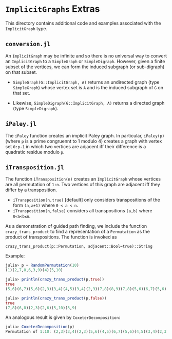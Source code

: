 # `ImplicitGraphs` Extras

This directory contains additional code and examples associated with the `ImplicitGraph` type.

## `conversion.jl`



An `ImplicitGraph` may be infinite and so there is no universal way to convert an `ImplicitGraph` to a `SimpleGraph` or `SimpleDigraph`. However, given a finite subset of the vertices, we can form the induced subgraph (or sub-digraph) on that subset.

* `SimpleGraph(G::ImplicitGraph, A)` returns an undirected graph (type `SimpleGraph`) whose 
  vertex set is `A` and is the induced subgraph of `G` on that set.

* Likewise, `SimpleDigraph(G::ImplicitGraph, A)` returns a directed graph 
  (type `SimpleDigraph`).



## `iPaley.jl`

The `iPaley` function creates an implicit Paley graph. In particular, `iPaley(p)` 
(where `p` is a prime congruennt to 1 modulo 4) creates a graph with vertex set `0:p-1` 
in which two vertices are adjacent iff their difference is a quadratic residue modulo `p`.


## `iTransposition.jl`

The function `iTransposition(n)` creates an `ImplicitGraph` whose vertices
are all permutation of `1:n`. Two vertices of this graph are adjacent iff
they differ by a transposition.

* `iTransposition(n,true)` [default] only considers transpositions of the form `(a,a+1)` where `0 < a < n`.
* `iTransposition(n,false)` considers all transpositions `(a,b)` where `0<a<b≤n`.

As a demonstration of guided path finding, we include the function `crazy_trans_product` 
to find a representation of a `Permutation` as the product of transpositions. 
The function is invoked as


`crazy_trans_product(p::Permutation, adjacent::Bool=true)::String`

Example:
```julia
julia> p = RandomPermutation(10)
(1)(2,7,8,6,3,9)(4)(5,10)

julia> println(crazy_trans_product(p,true))
true
(5,6)(6,7)(5,6)(2,3)(3,4)(4,5)(3,4)(2,3)(7,8)(8,9)(7,8)(5,6)(6,7)(5,6)(9,10)(7,8)(8,9)(7,8)(3,4)(4,5)(3,4)(6,7)(7,8)(5,6)

julia> println(crazy_trans_product(p,false))
true
(7,8)(6,8)(2,3)(2,6)(5,10)(3,9)
```

An analogous result is given by `CoxeterDecomposition`:
```julia
julia> CoxeterDecomposition(p)
Permutation of 1:10: (2,3)(3,4)(2,3)(5,6)(4,5)(6,7)(5,6)(4,5)(3,4)(2,3)(7,8)(6,7)(5,6)(8,9)(7,8)(6,7)(5,6)(4,5)(3,4)(9,10)(8,9)(7,8)(6,7)(5,6)
```





